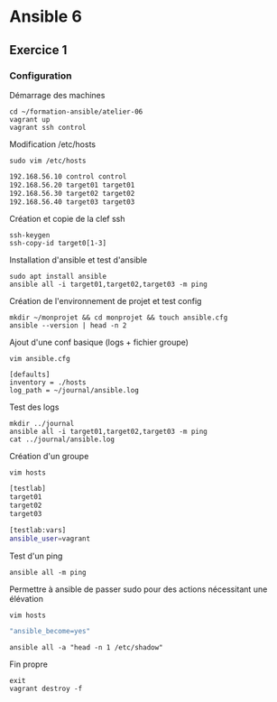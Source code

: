 # Ansible 6
## Exercice 1
### Configuration
Démarrage des machines
```console
cd ~/formation-ansible/atelier-06
vagrant up
vagrant ssh control
```

Modification /etc/hosts
```console
sudo vim /etc/hosts
```
```bash
192.168.56.10 control control
192.168.56.20 target01 target01
192.168.56.30 target02 target02
192.168.56.40 target03 target03
```

Création et copie de la clef ssh
```console
ssh-keygen
ssh-copy-id target0[1-3]
```

Installation d'ansible et test d'ansible
```console
sudo apt install ansible
ansible all -i target01,target02,target03 -m ping
```

Création de l'environnement de projet et test config
```console
mkdir ~/monprojet && cd monprojet && touch ansible.cfg
ansible --version | head -n 2
```

Ajout d'une conf basique (logs + fichier groupe)
```console
vim ansible.cfg
```
```console
[defaults]
inventory = ./hosts
log_path = ~/journal/ansible.log
```

Test des logs
```console
mkdir ../journal
ansible all -i target01,target02,target03 -m ping
cat ../journal/ansible.log
```

Création d'un groupe
```console
vim hosts
```
```bash
[testlab]
target01
target02
target03

[testlab:vars]
ansible_user=vagrant
```
Test d'un ping
```console
ansible all -m ping
```

Permettre à ansible de passer sudo pour des actions nécessitant une élévation
```console
vim hosts
```
```bash
"ansible_become=yes"
```
```console
ansible all -a "head -n 1 /etc/shadow"
```

Fin propre
```console
exit
vagrant destroy -f
```
